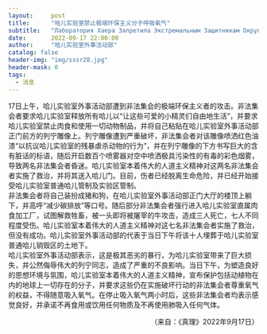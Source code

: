 ```yaml
---
layout:     post
title:      "哈儿实验室禁止极端环保主义分子呼吸氧气"
subtitle:   "Лаборатория Хаера Запретила Экстремальным Защитникам Окружающей Среды Дышать Кислородом"
date:       2022-09-17 22:00:00
author:     "哈儿实验室外事活动部"
catalog: false
header-img: "img/sssr28.jpg"
header-mask: 0
tags:
  - 消息
---
```


17日上午，哈儿实验室外事活动部遭到非法集会的极端环保主义者的攻击。非法集会者要求哈儿实验室释放所有哈儿以“让这些可爱的小精灵们自由地生活”，并要求哈儿实验室禁止肉食和使用一切动物制品，并将自己粘贴在哈儿实验室外事活动部正门前方的列宁雕像上。列宁雕像遭到严重破坏，非法集会者对该雕像喷洒红色油漆“以抗议哈儿实验室的残暴虐杀动物的行为”，并在列宁雕像的下方书写巨大的含有脏话的标语，随后开启数百个喷雾器对空中喷洒极具污染性的有毒的彩色烟雾，导致两名非法集会者昏迷。哈儿实验室本着伟大的人道主义精神对这两名非法集会者实施了救治，并将其送入哈儿门。目前，伤者已经脱离生命危险，并已经开始接受哈儿实验室普通哈儿管制及实验区管制。  
非法集会者将自己装扮成猪和狗，在哈儿实验室外事活动部正门大厅的楼顶上躺下，并高呼“减少碳排放”等口号。随后部分非法集会者强行进入哈儿实验室直属肉食加工厂，试图解救牲畜，被一头即将被屠宰的牛攻击，造成三人死亡，七人不同程度受伤。哈儿实验室本着伟大的人道主义精神对这七名非法集会者实施了救治，但没有成功。哈儿实验室外事活动部的代表于当日下午将该十人埋葬于哈儿实验室普通哈儿销毁区的土地下。  
哈儿实验室外事活动部表示，这是极其恶劣的暴行，为哈儿实验室带来了巨大损失，并公然侮辱伟大的列宁同志，造成了严重的不良影响。当日下午，为塑造良好的思想环境与氛围，哈儿实验室本着伟大的人道主义精神，宣布保护包括动植物在内的地球上一切存在的分子，并要求这些仍在实施破坏行动的非法集会者尊重氧气的权益，不得随意吸入氧气。在停止吸入氧气两小时后，这些非法集会者均表示感觉良好，并承诺不再食用或饮用任何物质及不再使用肺吸入任何气体。
<div style="text-align: right">（来自：《真理》2022年9月17日）</div>